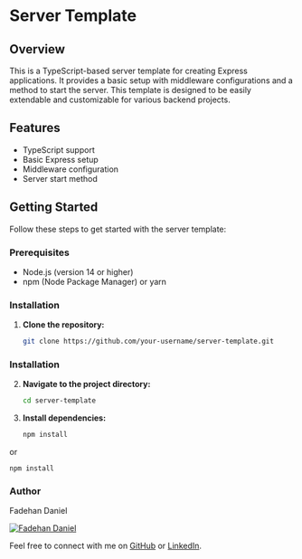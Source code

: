 # Server Template

## Overview

This is a TypeScript-based server template for creating Express applications. It provides a basic setup with middleware configurations and a method to start the server. This template is designed to be easily extendable and customizable for various backend projects.

## Features

- TypeScript support
- Basic Express setup
- Middleware configuration
- Server start method

## Getting Started

Follow these steps to get started with the server template:

### Prerequisites

- Node.js (version 14 or higher)
- npm (Node Package Manager) or yarn

### Installation

1. **Clone the repository:**

   ```bash
   git clone https://github.com/your-username/server-template.git
### Installation

2. **Navigate to the project directory:**

   ```bash
   cd server-template

3. **Install dependencies:**

   ```bash
   npm install

  or
   ```yarn
   npm install 
```

### Author
Fadehan Daniel


[![Fadehan Daniel](https://avatars.githubusercontent.com/fadexadex)](https://github.com/fadexadex)

Feel free to connect with me on [GitHub](https://github.com/fadexadex) or [LinkedIn](https://www.linkedin.com/in/danielfadehan).